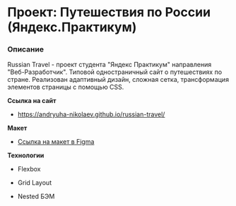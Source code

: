 # Проект: Путешествия по России (Яндекс.Практикум)

### Описание
Russian Travel - проект студента "Яндекс Практикум" направления "Веб-Разработчик". Типовой одностраничный сайт о путешествиях по стране.
Реализован адаптивный дизайн, сложная сетка, трансформация элементов страницы с помощью CSS.

**Ссылка на сайт**

* https://andryuha-nikolaev.github.io/russian-travel/

**Макет**

* [Ссылка на макет в Figma](https://www.figma.com/file/5S2WSbEFL6awjVWJ0NWL8Q/Sprint-3_-Russia-_-desktop-mobile?node-id=28503%3A0)

**Технологии**

* Flexbox

* Grid Layout

* Nested БЭМ
